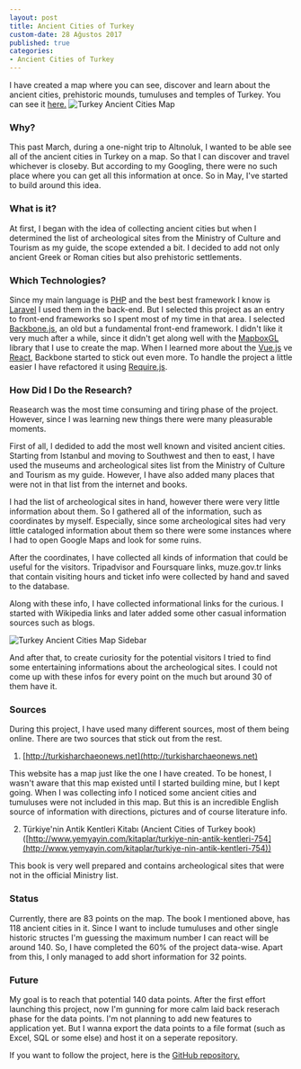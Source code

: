 ```yaml
---
layout: post
title: Ancient Cities of Turkey
custom-date: 28 Ağustos 2017
published: true
categories: 
- Ancient Cities of Turkey
---
```



I have created a map where you can see, discover and learn about the ancient cities, prehistoric mounds, tumuluses and temples of Turkey.
You can see it [here.](http://ancientcitiesturkey.com)
<img class="box-shadow img-padding" src="{{site.url}}/assets/harita.jpg" alt="Turkey Ancient Cities Map"/> 

### Why?
This past March, during a one-night trip to Altınoluk, I wanted to be able see all of the ancient cities in Turkey on a map. So that I can discover and travel whichever is closeby. But according to my Googling, there were no such place where you can get all this information at once. So in May, I've started to build around this idea.

### What is it?
At first, I began with the idea of collecting ancient cities but when I determined the list of archeological sites from the Ministry of Culture and Tourism as my guide, the scope extended a bit. I decided to add not only ancient Greek or Roman cities but also prehistoric settlements. 

### Which Technologies?
Since my main language is [PHP](http://php.net) and the best best framework I know is [Laravel](https://laravel.com) I used them in the back-end. But I selected this project as an entry to front-end frameworks so I spent most of my time in that area. I selected [Backbone.js](http://backbonejs.org), an old but a fundamental front-end framework. I didn't like it very much after a while, since it didn't get along well with the [MapboxGL](https://www.mapbox.com/mapbox-gl-js/api/) library that I use to create the map. When I learned more about the [Vue.js](https://vuejs.org) ve [React](https://facebook.github.io/react/), Backbone started to stick out even more. To handle the project a little easier I have refactored it using [Require.js](http://requirejs.org).

### How Did I Do the Research?
Reasearch was the most time consuming and tiring phase of the project. However, since I was learning new things there were many pleasurable moments. 

First of all, I dedided to add the most well known and visited ancient cities. Starting from Istanbul and moving to Southwest and then to east, I have used the museums and archeological sites list from the Ministry of Culture and Tourism as my guide. However, I have also added many places that were not in that list from the internet and books.

I had the list of archeological sites in hand, however there were very little information about them. So I gathered all of the information, such as coordinates by myself. Especially, since some archeological sites had very little cataloged information about them so there were some instances where I had to open Google Maps and look for some ruins. 

After the coordinates, I have collected all kinds of information that could be useful for the visitors. Tripadvisor and Foursquare links, muze.gov.tr links that contain visiting hours and ticket info were collected by hand and saved to the database.

Along with these info, I have collected informational links for the curious. I started with Wikipedia links and later added some other casual information sources such as blogs.

<img class="box-shadow img-padding" src="{{site.url}}/assets/harita2.jpg" alt="Turkey Ancient Cities Map Sidebar"/> 

And after that, to create curiosity for the potential visitors I tried to find some entertaining informations about the archeological sites. I could not come up with these infos for every point on the much but around 30 of them have it.

### Sources

During this project, I have used many different sources, most of them being online. There are two sources that stick out from the rest.

1) [http://turkisharchaeonews.net](http://turkisharchaeonews.net)

This website has a map just like the one I have created. To be honest, I wasn't aware that this map existed until I started building mine, but I kept going. When I was collecting info I noticed some ancient cities and tumuluses were not included in this map. But this is an incredible English source of information with directions, pictures and of course literature info. 

2) Türkiye'nin Antik Kentleri Kitabı (Ancient Cities of Turkey book) ([http://www.yemyayin.com/kitaplar/turkiye-nin-antik-kentleri-754](http://www.yemyayin.com/kitaplar/turkiye-nin-antik-kentleri-754))

This book is very well prepared and contains archeological sites that were not in the official Ministry list.

### Status
Currently, there are 83 points on the map. The book I mentioned above, has 118 ancient cities in it. Since I want to include tumuluses and other single historic structes I'm guessing the maximum number I can react will be around 140. So, I have completed the 60% of the project data-wise. Apart from this, I only managed to add short information for 32 points.

### Future
My goal is to reach that potential 140 data points. After the first effort launching this project, now I'm gunning for more calm laid back reserach phase for the data points. I'm not planning to add new features to application yet. But I wanna export the data points to a file format (such as Excel, SQL or some else) and host it on a seperate repository.

If you want to follow the project, here is the [GitHub repository.](https://github.com/raicem/ancient-cities-turkey/)